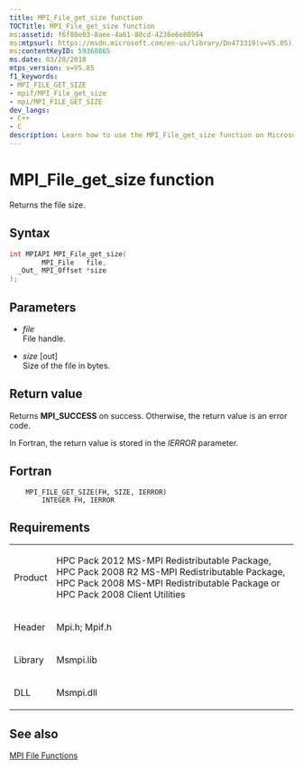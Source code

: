 ```yaml
---
title: MPI_File_get_size function
TOCTitle: MPI_File_get_size function
ms:assetid: f6f80e03-8aee-4a61-80cd-4238e6e80994
ms:mtpsurl: https://msdn.microsoft.com/en-us/library/Dn473319(v=VS.85)
ms:contentKeyID: 59360865
ms.date: 03/28/2018
mtps_version: v=VS.85
f1_keywords:
- MPI_FILE_GET_SIZE
- mpif/MPI_File_get_size
- mpi/MPI_FILE_GET_SIZE
dev_langs:
- C++
- C
description: Learn how to use the MPI_File_get_size function on Microsoft's platform. Understand syntax, parameters, return values, and requirements.
---
```


# MPI\_File\_get\_size function

Returns the file size.

## Syntax

``` c++
int MPIAPI MPI_File_get_size(
        MPI_File   file,
  _Out_ MPI_Offset *size
);
```

## Parameters

  - *file*  
    File handle.

  - *size* \[out\]  
    Size of the file in bytes.

## Return value

Returns **MPI\_SUCCESS** on success. Otherwise, the return value is an error code.

In Fortran, the return value is stored in the *IERROR* parameter.

## Fortran

``` FORTRAN
    MPI_FILE_GET_SIZE(FH, SIZE, IERROR)
        INTEGER FH, IERROR
```

## Requirements

<table>
<colgroup>
<col  />
<col  />
</colgroup>
<tbody>
<tr class="odd">
<td><p>Product</p></td>
<td><p>HPC Pack 2012 MS-MPI Redistributable Package, HPC Pack 2008 R2 MS-MPI Redistributable Package, HPC Pack 2008 MS-MPI Redistributable Package or HPC Pack 2008 Client Utilities</p></td>
</tr>
<tr class="even">
<td><p>Header</p></td>
<td>Mpi.h;
Mpif.h</td>
</tr>
<tr class="odd">
<td><p>Library</p></td>
<td>Msmpi.lib</td>
</tr>
<tr class="even">
<td><p>DLL</p></td>
<td>Msmpi.dll</td>
</tr>
</tbody>
</table>


## See also

[MPI File Functions](mpi-file-functions.md)

